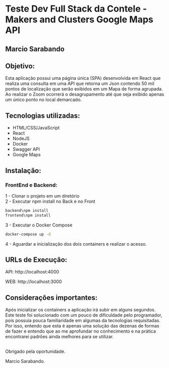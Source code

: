 # Teste Dev Full Stack da Contele - Makers and Clusters Google Maps API
## Marcio Sarabando

## Objetivo: 
Esta aplicação possui uma página única (SPA) desenvolvida em React que realiza uma consulta em uma API que retorna um Json contendo 50 mil pontos de localização que serão exibidos em um Mapa de forma agrupada.
Ao realizar o Zoom ocorrerá o desagrupamento até que seja exibido apenas um único ponto no local demarcado.

## Tecnologias utilizadas:
<ul>
    <li>HTML/CSS/JavaScript</li>
    <li>React</li>
    <li>NodeJS</li>
    <li>Docker</li>
    <li>Swagger API</li>
    <li>Google Maps</li>
</ul>

## Instalação:
### FrontEnd e Backend:
1 - Clonar o projeto em um diretório</br>
2 - Executar npm install no Back e no Front </br>
```sh
backend\npm install
frontend\npm install
```
3 - Executar o Docker Compose</br>
```sh
docker-compose up -d
```
4 - Aguardar a inicialização dos dois containers e realizar o acesso.</br>

 ## URLs de Execução:
<p>API: http://localhost:4000</p>
<p>WEB: http://localhost:3000</p>

## Considerações importantes: 
Após inicializar os containers a aplicação irá subir em alguns segundos.
Este teste foi solucionado com um pouco de dificuldade pelo programador, pois possuia pouca familiaridade em algumas da tecnologias requisitadas. Por isso, entendo que esta é apenas uma solução das dezenas de formas de fazer e entendo que ao me aprofundar no conhecimento e na prática encontrarei padrões ainda melhores para se utilizar.
## 
Obrigado pela oportunidade.

Marcio Sarabando.